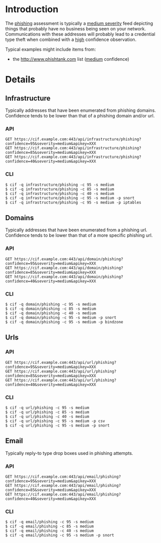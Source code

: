 

# Introduction #
The [phishing](TaxonomyImpact_v0#Phishing.md) assessment is typically a [medium severity](TaxonomySeverity_v0#Medium.md) feed depicting things that probably have no business being seen on your network. Communications with these addresses will probably lead to a credential type theft when combined with a [high](TaxonomyConfidence_v0#85_-_94.md) confidence observation.

Typical examples might include items from:
  * the http://www.phishtank.com list ([medium](TaxonomyConfidence_v0#41_-_74.md) confidence)

# Details #
## Infrastructure ##
Typically addresses that have been enumerated from phishing domains. Confidence tends to be lower than that of a phishing domain and/or url.

### API ###
```
GET https://cif.example.com:443/api/infrastructure/phishing?confidence=95&severity=medium&apikey=XXX
GET https://cif.example.com:443/api/infrastructure/phishing?confidence=85&severity=medium&apikey=XXX
GET https://cif.example.com:443/api/infrastructure/phishing?confidence=40&severity=medium&apikey=XXX
```

### CLI ###
```
$ cif -q infrastructure/phishing -c 95 -s medium
$ cif -q infrastructure/phishing -c 85 -s medium
$ cif -q infrastructure/phishing -c 40 -s medium
$ cif -q infrastructure/phishing -c 95 -s medium -p snort
$ cif -q infrastructure/phishing -c 95 -s medium -p iptables
```
## Domains ##
Typically addresses that have been enumerated from a phishing url. Confidence tends to be lower than that of a more specific phishing url.
### API ###
```
GET https://cif.example.com:443/api/domain/phishing?confidence=95&severity=medium&apikey=XXX
GET https://cif.example.com:443/api/domain/phishing?confidence=85&severity=medium&apikey=XXX
GET https://cif.example.com:443/api/domain/phishing?confidence=40&severity=medium&apikey=XXX
```

### CLI ###
```
$ cif -q domain/phishing -c 95 -s medium
$ cif -q domain/phishing -c 85 -s medium
$ cif -q domain/phishing -c 40 -s medium
$ cif -q domain/phishing -c 95 -s medium -p snort
$ cif -q domain/phishing -c 95 -s medium -p bindzone
```
## Urls ##
### API ###
```
GET https://cif.example.com:443/api/url/phishing?confidence=95&severity=medium&apikey=XXX
GET https://cif.example.com:443/api/url/phishing?confidence=85&severity=medium&apikey=XXX
GET https://cif.example.com:443/api/url/phishing?confidence=40&severity=medium&apikey=XXX
```

### CLI ###
```
$ cif -q url/phishing -c 95 -s medium
$ cif -q url/phishing -c 85 -s medium
$ cif -q url/phishing -c 40 -s medium
$ cif -q url/phishing -c 95 -s medium -p csv
$ cif -q url/phishing -c 95 -s medium -p snort
```
## Email ##
Typically reply-to type drop boxes used in phishing attempts.

### API ###
```
GET https://cif.example.com:443/api/email/phishing?confidence=95&severity=medium&apikey=XXX
GET https://cif.example.com:443/api/email/phishing?confidence=85&severity=medium&apikey=XXX
GET https://cif.example.com:443/api/email/phishing?confidence=40&severity=medium&apikey=XXX
```

### CLI ###
```
$ cif -q email/phishing -c 95 -s medium
$ cif -q email/phishing -c 85 -s medium
$ cif -q email/phishing -c 40 -s medium
$ cif -q email/phishing -c 95 -s medium -p snort
```